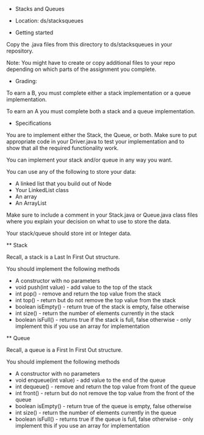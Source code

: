 * Stacks and Queues

* Location: ds/stacksqueues
* Getting started

Copy the .java files from this directory to ds/stacksqueues in your
repository.

Note: You might have to create or copy additional files to your repo
depending on which parts of the assignment you complete.


* Grading:

To earn a B, you must complete either a stack implementation or a
queue implementation.

To earn an A you must complete both a stack and a queue
implementation.

* Specifications

You are to implement either the Stack, the Queue, or both. Make sure
to put appropriate code in your Driver.java to test your
implementation and to show that all the required functionality work.

You can implement your stack and/or queue in any way you want.

You can use any of the following to store your data:

- A linked list that you build out of Node
- Your LinkedList class
- An array
- An ArrayList

Make sure to include a comment in your Stack.java or Queue.java
class files where you explain your decision on what to use to store
the data.

Your stack/queue should store int or Integer data.  

** Stack

Recall, a stack is a Last In First Out structure.

You should implement the following methods

- A constructor with no parameters
- void push(int value) - add value to the top of the stack
- int pop() - remove and return the top value from the stack
- int top() - return but do not remove the top value from the stack
- boolean isEmpty() - return true of the stack is empty, false otherwise
- int size() - return the number of elements currently in the stack
- boolean isFull() - returns true if the stack is full, false
  otherwise - only implement this if you use an array for implementation

** Queue

Recall, a queue is a First In First Out structure.

You should implement the following methods

- A constructor with no parameters
- void enqueue(int value) - add value to the end of the queue
- int dequeue() - remove and return the top value from front of the queue
- int front() - return but do not remove the top value from the front
  of the queue
- boolean isEmpty() - return true of the queue is empty, false otherwise
- int size() - return the number of elements currently in the queue
- boolean isFull() - returns true if the queue is full, false
  otherwise - only implement this if you use an array for implementation

